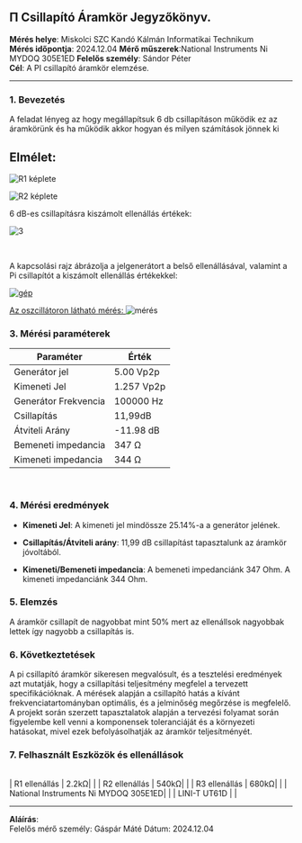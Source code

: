 ## &#928; Csillapító Áramkör Jegyzőkönyv.

**Mérés helye**: Miskolci SZC Kandó Kálmán Informatikai Technikum  
**Mérés időpontja**: 2024.12.04
**Mérő műszerek**:National Instruments Ni MYDOQ 305E1ED 
**Felelős személy**: Sándor Péter  
**Cél**: A PI csillapító áramkör elemzése.

---

### 1. **Bevezetés**

A feladat lényeg az hogy megállapítsuk 6 db csillapításon működik ez az áramkörünk és ha működik akkor hogyan és milyen számítások jönnek ki

## Elmélet:



![R1 képlete](https://raw.githubusercontent.com/szabot2/pi-csillapito/cffee4ced185268076fb4bf54fdfafc23a0b0f74/kepek/svgviewer-output.svg)

![R2 képlete](https://raw.githubusercontent.com/szabot2/pi-csillapito/cffee4ced185268076fb4bf54fdfafc23a0b0f74/kepek/svgviewer-output(1).svg)


6 dB-es csillapításra kiszámolt ellenállás értékek:


![3](https://github.com/user-attachments/assets/e95208af-e88d-4679-96ce-14386a855e08)


<br>

A kapcsolási rajz ábrázolja a jelgenerátort a belső ellenállásával, valamint a Pi csillapítót a kiszámolt ellenállás értékekkel:

<a target="blank" href="https://www.falstad.com/circuit/circuitjs.html?ctz=CQAgjCAMB0l3BWc0wCZIA4AsBmBDUsM4A2AThxAUiqpoQFMBaMMAKADcQySQcSM3XqgDsqKOHDxaNWdARsATkJCjx6QWokk4bAO4r+mzHwFR9qk1tQJhY8wZt3xOSFlX3ISvm48vfRhLousqu7lpYYM4S1CIWYaaCkbyBXsrJfiAZqZa6BhkRJOGeFtlmWEWJ5uk8mVi1OTpe+Q1mtjSppbVa7ZleAA5UOpm9gZTuzVnd9hXF4pP1KeWVnY4mYwFmA5aa9hpV4+YA9uAQ8+A2FciEaGQIkQgYdyIkYGRQsHAQNOKsfGxAA" >

![gép](https://github.com/user-attachments/assets/cc92dcc6-607c-4e01-a671-23c2e336c2b5)


Az oszcillátoron látható mérés:
</a>
</a>
![mérés](https://github.com/user-attachments/assets/bea507d3-fefd-4526-be8d-86c8b273a09e)

</a>


### 3. **Mérési paraméterek**

| Paraméter           | Érték |
|---------------------|-------|
| Generátor jel       | 5.00 Vp2p|
| Kimeneti Jel        | 1.257 Vp2p |
| Generátor Frekvencia| 100000 Hz |
| Csillapítás         | 11,99dB |
| Átviteli Arány      | -11.98 dB |
| Bemeneti impedancia | 347 Ω |
| Kimeneti impedancia | 344 Ω |   

<br>

### 4. **Mérési eredmények**

- **Kimeneti Jel**: A kimeneti jel mindössze 25.14%-a a generátor jelének.
  
- **Csillapítás/Átviteli arány**:  11,99 dB csillapítást tapasztalunk az áramkör jóvoltából.

- **Kimeneti/Bemeneti impedancia**: A bemeneti impedanciánk 347 Ohm. A kimeneti impedanciánk 344 Ohm.  

### 5. **Elemzés**
A áramkör csillapít de nagyobbat mint 50% mert az ellenállsok nagyobbak lettek így nagyobb a csillapítás is.
### 6. **Következtetések**
A pi csillapító áramkör sikeresen megvalósult, és a tesztelési eredmények azt mutatják, hogy a csillapítási teljesítmény megfelel a tervezett specifikációknak. A mérések alapján a csillapító hatás a kívánt frekvenciatartományban optimális, és a jelminőség megőrzése is megfelelő. A projekt során szerzett tapasztalatok alapján a tervezési folyamat során figyelembe kell venni a komponensek toleranciáját és a környezeti hatásokat, mivel ezek befolyásolhatják az áramkör teljesítményét.

### 7. **Felhasznált Eszközök és ellenállások**

<br>
| R1 ellenállás      | 2.2kΩ| |
| R2 ellenállás      | 540kΩ| |
| R3 ellenállás      | 680kΩ| |
| National Instruments Ni MYDOQ 305E1ED| |
| LINI-T UT61D     | |
</br>



---

**Aláírás**:  
Felelős mérő személy: Gáspár Máté
Dátum: 2024.12.04

